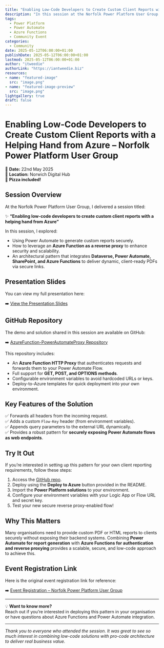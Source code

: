 ```yaml
---
title: "Enabling Low-Code Developers to Create Custom Client Reports with a Helping Hand from Azure – Norfolk Power Platform User Group"
description: "In this session at the Norfolk Power Platform User Group, I shared how low-code developers can create secure, custom client reports using Power Automate and Azure. Learn about reverse proxy functions, integrating Azure Functions with Power Automate, and deploying the solution in your own environment."
tags:
  - Power Platform
  - Power Automate
  - Azure Functions
  - Community Event
categories:
  - Community
date: 2025-05-12T06:00:00+01:00
publishDate: 2025-05-12T06:00:00+01:00
lastmod: 2025-05-12T06:00:00+01:00
author: "itweedie"
authorLink: "https://iantweedie.biz"
resources:
- name: "featured-image"
  src: "image.png"
- name: "featured-image-preview"
  src: "image.png"
lightgallery: true
draft: false
---
```


# Enabling Low-Code Developers to Create Custom Client Reports with a Helping Hand from Azure – Norfolk Power Platform User Group

📅 **Date:** 22nd May 2025  
📍 **Location:** Norwich Digital Hub  
🍕 **Pizza included!**

## Session Overview

At the Norfolk Power Platform User Group, I delivered a session titled:

✨ **“Enabling low-code developers to create custom client reports with a helping hand from Azure”**

In this session, I explored:

- Using Power Automate to generate custom reports securely.  
- How to leverage an **Azure Function as a reverse proxy** to enhance security and scalability.  
- An architectural pattern that integrates **Dataverse, Power Automate, SharePoint, and Azure Functions** to deliver dynamic, client-ready PDFs via secure links.

## Presentation Slides

You can view my full presentation here:

➡️ [View the Presentation Slides](https://itweedie.github.io/flowproxy/250522-nppug/#/)

## GitHub Repository

The demo and solution shared in this session are available on GitHub:

➡️ [AzureFunction-PowerAutomateProxy Repository](https://github.com/itweedie/AzureFunction-PowerAutomateProxy)

This repository includes:

- An **Azure Function HTTP Proxy** that authenticates requests and forwards them to your Power Automate Flow.
- Full support for **GET, POST, and OPTIONS methods**.
- Configurable environment variables to avoid hardcoded URLs or keys.
- Deploy-to-Azure templates for quick deployment into your own environment.

## Key Features of the Solution

✅ Forwards all headers from the incoming request.  
✅ Adds a custom `Flow-Key` header (from environment variables).  
✅ Appends query parameters to the external URL dynamically.  
✅ Provides a robust pattern for **securely exposing Power Automate flows as web endpoints**.

## Try It Out

If you’re interested in setting up this pattern for your own client reporting requirements, follow these steps:

1. Access the [GitHub repo](https://github.com/itweedie/AzureFunction-PowerAutomateProxy).  
2. Deploy using the **Deploy to Azure** button provided in the README.  
3. Import the **Power Platform solutions** to your environment.  
4. Configure your environment variables with your Logic App or Flow URL and secret key.  
5. Test your new secure reverse proxy-enabled flow!

## Why This Matters

Many organisations need to provide custom PDF or HTML reports to clients securely without exposing their backend systems. Combining **Power Automate for report generation** with **Azure Functions for authentication and reverse proxying** provides a scalable, secure, and low-code approach to achieve this.

## Event Registration Link

Here is the original event registration link for reference:

➡️ [Event Registration – Norfolk Power Platform User Group](https://lnkd.in/eMxdRaBH)

---

💡 **Want to know more?**  
Reach out if you’re interested in deploying this pattern in your organisation or have questions about Azure Functions and Power Automate integration.

---

*Thank you to everyone who attended the session. It was great to see so much interest in combining low-code solutions with pro-code architecture to deliver real business value.*
